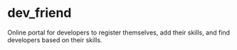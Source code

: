 # dev_friend
Online portal for developers to register themselves, add their skills, and find developers based on their skills.

